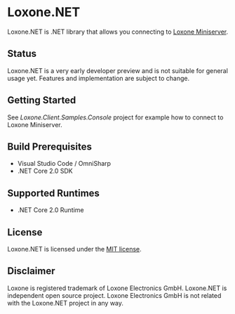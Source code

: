 # Loxone.NET
Loxone.NET is .NET library that allows you connecting to [Loxone Miniserver](https://www.loxone.com/enen/products/overview/).

## Status
Loxone.NET is a very early developer preview and is not suitable for general usage yet. Features and implementation are subject to change.

## Getting Started
See *Loxone.Client.Samples.Console* project for example how to connect to Loxone Miniserver.

## Build Prerequisites
- Visual Studio Code / OmniSharp
- .NET Core 2.0 SDK

## Supported Runtimes
- .NET Core 2.0 Runtime

## License
Loxone.NET is licensed under the [MIT license](LICENSE.txt).

## Disclaimer
Loxone is registered trademark of Loxone Electronics GmbH.
Loxone.NET is independent open source project. Loxone Electronics GmbH is not related with the Loxone.NET project in any way.
